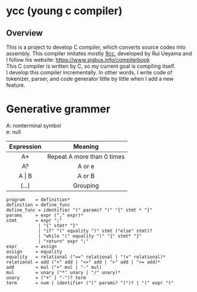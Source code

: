 # ycc (young c compiler)

## Overview
This is a project to develop C compiler, which converts source codes into assembly. This compiler imitates mostly  [9cc](https://github.com/rui314/9cc), developed by Rui Ueyama and I follow his website: https://www.sigbus.info/compilerbook  
This C compiler is written by C, so my current goal is compiling itself.  
I develop this compiler incrementally. In other words, I write code of tokenizer, parser, and code generator little by little when I add a new feature. 

# Generative grammer

A: nonterminal symbol  
e: null

| Expression |          Meaning           |
| :--------: | :------------------------: |
|     A*     | Repeat A more than 0 times |
|     A?     |           A or e           |
|   A \| B   |           A or B           |
|   (...)    |          Grouping          |

```
program    = definition*
definition = define_func
define_func = identifier "(" params? ")" "{" stmt * "}"
params     = expr ("," expr)*
stmt       = expr ";"
            | "{" stmt* "}"
            | "if" "(" equality ")" stmt ("else" stmt)?
            | "while "(" equality ")" "{" stmt* "}"
            | "return" expr ";"
expr       = assign
assign     = equality
equality   = relational ("==" relational | "!=" relational)*
relational = add ("<" add | "<=" add | ">" add | ">= add)*
add        = mul ("+" mul | "-" mul)
mul        = unary ("*" unary | "/" unary)*
unary      = ("+" | "-")? term
term       = num | identifier ("(" params? ")")? | "(" expr ")"
```
